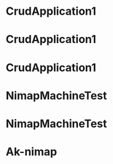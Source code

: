 # CrudApplication1
# CrudApplication1
# CrudApplication1
# NimapMachineTest
# NimapMachineTest
# Ak-nimap
